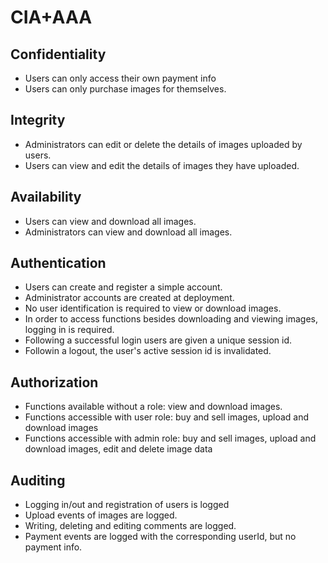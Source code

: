 # CIA+AAA

## Confidentiality

- Users can only access their own payment info
- Users can only purchase images for themselves.

## Integrity

- Administrators can edit or delete the details of images uploaded by users.
- Users can view and edit the details of images they have uploaded. 

## Availability

- Users can view and download all images.
- Administrators can view and download all images.

## Authentication

- Users can create and register a simple account.
- Administrator accounts are created at deployment.
- No user identification is required to view or download images.
- In order to access functions besides downloading and viewing images, logging in is required.
- Following a successful login users are given a unique session id.
- Followin a logout, the user's active session id is invalidated.

## Authorization

- Functions available without a role: view and download images.
- Functions accessible with user role: buy and sell images, upload and download images
- Functions accessible with admin role: buy and sell images, upload and download images, edit and delete image data

## Auditing

- Logging in/out and registration of users is logged
- Upload events of images are logged.
- Writing, deleting and editing comments are logged.
- Payment events are logged with the corresponding userId, but no payment info.
